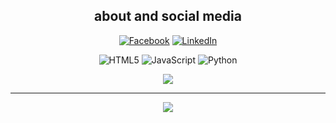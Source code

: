 <div align="center" width="50">


## about and social media

[![Facebook](https://img.shields.io/badge/Facebook-%231877F2.svg?logo=Facebook&logoColor=white)](https://facebook.com/YOSHIII404) [![LinkedIn](https://img.shields.io/badge/LinkedIn-%230077B5.svg?logo=linkedin&logoColor=white)](https://linkedin.com/in/yoshii-dev-467659270) 

![HTML5](https://img.shields.io/badge/html5-%23E34F26.svg?style=flat&logo=html5&logoColor=white) ![JavaScript](https://img.shields.io/badge/javascript-%23323330.svg?style=flat&logo=javascript&logoColor=%23F7DF1E) ![Python](https://img.shields.io/badge/python-3670A0?style=flat&logo=python&logoColor=ffdd54)

![](https://github-readme-stats.vercel.app/api/top-langs/?username=Yoshii-Dev&theme=solarized-dark&hide_border=false&include_all_commits=false&count_private=false&layout=compact)

---
[![](https://visitcount.itsvg.in/api?id=Yoshii-Dev&label=Pengunjung%20Harian&pretty=true)](https://visitcount.itsvg.in)




